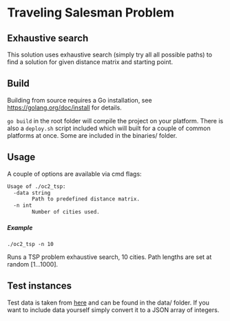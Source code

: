 # Traveling Salesman Problem 
## Exhaustive search
This solution uses exhaustive search (simply try all all possible paths) to find a solution for given distance matrix and starting point.

## Build

Building from source requires a Go installation, see https://golang.org/doc/install for details.

`go build` in the root folder will compile the project on your platform. There is also a `deploy.sh` script included which will built for 
a couple of common platforms at once. Some are included in the binaries/ folder.

## Usage

A couple of options are available via cmd flags:
```bash
Usage of ./oc2_tsp:
  -data string
        Path to predefined distance matrix.
  -n int
        Number of cities used.
```
 
##### Example
`./oc2_tsp -n 10` 

Runs a TSP problem exhaustive search, 10 cities. Path lengths are set at random [1...1000].

## Test instances

Test data is taken from [here](https://people.sc.fsu.edu/~jburkardt/datasets/tsp/tsp.html) and can be found in the data/ folder.
If you want to include data yourself simply convert it to a JSON array of integers. 
